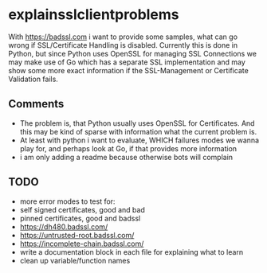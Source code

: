 # explainsslclientproblems

With https://badssl.com i want to provide some samples, what can go wrong if SSL/Certificate Handling is disabled. 
Currently this is done in Python, but since Python uses OpenSSL for managing SSL Connections we may make use of Go which has a separate SSL implementation and may show some more exact information if the SSL-Management or Certificate Validation fails.

## Comments

* The problem is, that Python usually uses OpenSSL for Certificates. And this may be kind of sparse with information what the current problem is.
* At least with python i want to evaluate, WHICH failures modes we wanna play for, and perhaps look at Go, if that provides more information
* i am only adding a readme because otherwise bots will complain

## TODO

* more error modes to test for:
 * self signed certificates, good and bad
 * pinned certificates, good and badssl
 * https://dh480.badssl.com/
 * https://untrusted-root.badssl.com/
 * https://incomplete-chain.badssl.com/
* write a documentation block in each file for explaining what to learn
* clean up variable/function names
